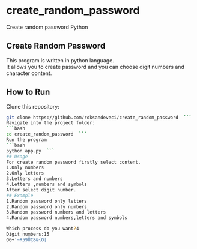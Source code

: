 # create_random_password
Create random password Python
## Create Random Password  
This program is written in python language.    
It allows you to create password and you can choose digit numbers and character content.  
## How to Run
Clone this repository:  
```bash  
git clone https://github.com/roksandeveci/create_random_password  ```
Navigate into the project folder:  
```bash  
cd create_random_password  ```
Run the program  
```bash  
python app.py  ```
## Usage  
For create random password firstly select content,  
1.Only numbers  
2.Only letters  
3.Letters and numbers  
4.Letters ,numbers and symbols  
After select digit number.  
## Example    
1.Random password only letters   
2.Random password only numbers  
3.Random password numbers and letters  
4.Random password numbers,letters and symbols  

Which process do you want?4  
Digit numbers:15    
O6+'~R59ÜÇ8&{O|  



